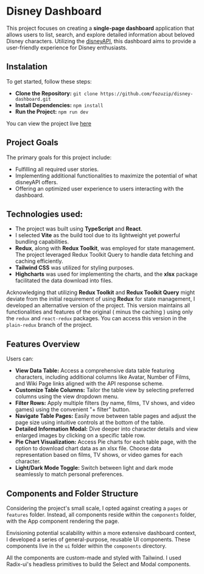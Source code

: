 # Disney Dashboard

This project focuses on creating a **single-page dashboard** application that allows users to list, search, and explore detailed information about beloved Disney characters. Utilizing the [disneyAPI](https://disneyapi.dev/), this dashboard aims to provide a user-friendly experience for Disney enthusiasts.

## Instalation

To get started, follow these steps:

- **Clone the Repository:** `git clone https://github.com/fozuzip/disney-dashboard.git`
- **Install Dependencies:** `npm install`
- **Run the Project:** `npm run dev`

You can view the project live [here](https://fozuzip.github.io/disney-dashboard/)

## Project Goals

The primary goals for this project include:

- Fulfilling all required user stories.
- Implementing additional functionalities to maximize the potential of what disneyAPI offers.
- Offering an optimized user experience to users interacting with the dashboard.

## Technologies used:

- The project was built using **TypeScript** and **React**.
- I selected **Vite** as the build tool due to its lightweight yet powerful bundling capabilities.
- **Redux**, along with **Redux Toolkit**, was employed for state management. The project leveraged Redux Toolkit Query to handle data fetching and caching efficiently.
- **Tailwind CSS** was utilized for styling purposes.
- **Highcharts** was used for implementing the charts, and the **xlsx** package facilitated the data download into files.

Acknowledging that utilizing **Redux Toolkit** and **Redux Toolkit Query** might deviate from the initial requirement of using **Redux** for state management, I developed an alternative version of the project. This version maintains all functionalities and features of the original ( minus the caching ) using only the `redux` and `react-redux` packages. You can access this version in the `plain-redux` branch of the project.

## Features Overview

Users can:

- **View Data Table:** Access a comprehensive data table featuring characters, including additional columns like Avatar, Number of Films, and Wiki Page links aligned with the API response scheme.
- **Customize Table Columns:** Tailor the table view by selecting preferred columns using the view dropdown menu.
- **Filter Rows:** Apply multiple filters (by name, films, TV shows, and video games) using the convenient "+ filter" button.
- **Navigate Table Pages:** Easily move between table pages and adjust the page size using intuitive controls at the bottom of the table.
- **Detailed Information Modal:** Dive deeper into character details and view enlarged images by clicking on a specific table row.
- **Pie Chart Visualization:** Access Pie charts for each table page, with the option to download chart data as an xlsx file. Choose data representation based on films, TV shows, or video games for each character.
- **Light/Dark Mode Toggle:** Switch between light and dark mode seamlessly to match personal preferences.

## Components and Folder Structure

Considering the project's small scale, I opted against creating a `pages` or `features` folder. Instead, all components reside within the `components` folder, with the App component rendering the page.

Envisioning potential scalability within a more extensive dashboard context, I developed a series of general-purpose, reusable UI components. These components live in the `ui` folder within the `components` directory.

All the components are custom-made and styled with Tailwind. I used Radix-ui's headless primitives to build the Select and Modal components.
